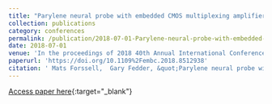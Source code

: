```yaml
---
title: "Parylene neural probe with embedded CMOS multiplexing amplifier"
collection: publications
category: conferences
permalink: /publication/2018-07-01-Parylene-neural-probe-with-embedded-CMOS-multiplexing-amplifier
date: 2018-07-01
venue: 'In the proceedings of 2018 40th Annual International Conference of the IEEE Engineering in Medicine and Biology Society (EMBC)'
paperurl: 'https://doi.org/10.1109%2Fembc.2018.8512938'
citation: ' Mats Forssell,  Gary Fedder, &quot;Parylene neural probe with embedded CMOS multiplexing amplifier.&quot; In the proceedings of 2018 40th Annual International Conference of the IEEE Engineering in Medicine and Biology Society (EMBC), 2018.'
---
```

[Access paper here](https://doi.org/10.1109%2Fembc.2018.8512938){:target="_blank"}
